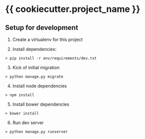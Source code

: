 # {{ cookiecutter.project_name }}

## Setup for development

1. Create a virtualenv for this project

2. Install dependencies:

```
> pip install -r env/requirements/dev.txt
```

3. Kick of initial migration

```
> python manage.py migrate
```

4. Install node dependencies

```
> npm install
```

5. Install bower dependencies

```
> bower install
```


6. Run dev server

```
> python manage.py runserver
```
